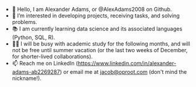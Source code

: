 - 👋 Hello, I am Alexander Adams, or @AlexAdams2008 on Github.
- 🔬 I’m interested in developing projects, receiving tasks, and solving problems.
- 📚 I am currently learning data science and its associated languages (Python, SQL, R).
- 👩‍🎓 I will be busy with academic study for the following months, and will not be free until summer vacation (or the last two weeks of December, for shorter-lived collaborations).
- 📫 Reach me on LinkedIn (https://www.linkedin.com/in/alexander-adams-ab2269287) or email me at jacob@oproot.com (don't mind the nickname!).

<!---
AlexAdams2008/AlexAdams2008 is a ✨ special ✨ repository because its `README.md` (this file) appears on your GitHub profile.
You can click the Preview link to take a look at your changes.
--->
